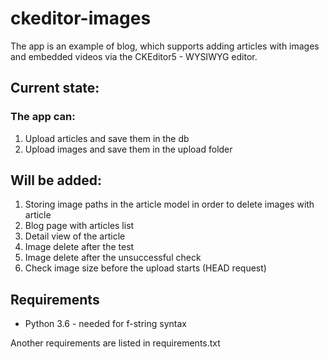 # ckeditor-images
The app is an example of blog, which supports adding articles with images and embedded videos via the CKEditor5 - WYSIWYG editor.

## Current state:
### The app can:
1. Upload articles and save them in the db
2. Upload images and save them in the upload folder


## Will be added:
1. Storing image paths in the article model in order to delete images with article
2. Blog page with articles list
3. Detail view of the article
4. Image delete after the test
5. Image delete after the unsuccessful check
6. Check image size before the upload starts (HEAD request)

## Requirements
* Python 3.6 - needed for f-string syntax


Another requirements are listed in requirements.txt
